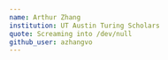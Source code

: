```yaml
---
name: Arthur Zhang
institution: UT Austin Turing Scholars
quote: Screaming into /dev/null
github_user: azhangvo
---
```

